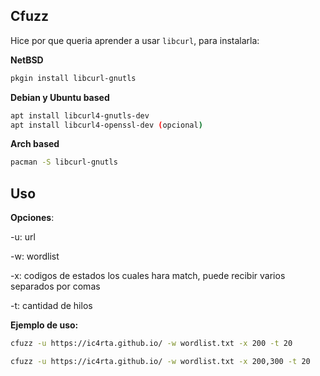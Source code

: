 ## Cfuzz

Hice por que queria aprender a usar ```libcurl```, para instalarla:

**NetBSD**

```bash
pkgin install libcurl-gnutls
```

**Debian y Ubuntu based**

```bash
apt install libcurl4-gnutls-dev
apt install libcurl4-openssl-dev (opcional)
```

**Arch based**

```bash
pacman -S libcurl-gnutls
```

## Uso

**Opciones**:

-u: url

-w: wordlist 

-x: codigos de estados los cuales hara match, puede recibir varios separados por comas

-t: cantidad de hilos

**Ejemplo de uso:**

```bash
cfuzz -u https://ic4rta.github.io/ -w wordlist.txt -x 200 -t 20
```

```bash
cfuzz -u https://ic4rta.github.io/ -w wordlist.txt -x 200,300 -t 20
```
